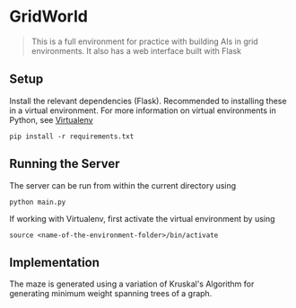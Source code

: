 # GridWorld
>This is a full environment for practice with building AIs in grid environments. It also has a web interface built with Flask

## Setup
Install the relevant dependencies (Flask). Recommended to installing these in a virtual environment. For more information on virtual environments in Python, see [Virtualenv](http://docs.python-guide.org/en/latest/dev/virtualenvs/)

    pip install -r requirements.txt

## Running the Server
The server can be run from within the current directory using

    python main.py

If working with Virtualenv, first activate the virtual environment by using

    source <name-of-the-environment-folder>/bin/activate


## Implementation
The maze is generated using a variation of Kruskal's Algorithm for generating minimum weight spanning trees of a graph.

